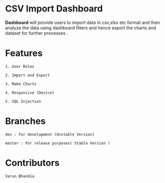 
# **CSV Import Dashboard**

  

**Dashboard** will provide users to import data in csv,xlsx etc format and then analyze the data using dashboard filters and hence export the charts and dataset for further processes .

  
  

# Features
    1. User Roles

    2. Import and Export

    3. Make Charts

    4. Responsive (Device)

    5. SQL Injection

  

# Branches

    dev : For development (Unstable Version)

    master : For release purposes( Stable Version )

# Contributors

    Varun Bhandia
